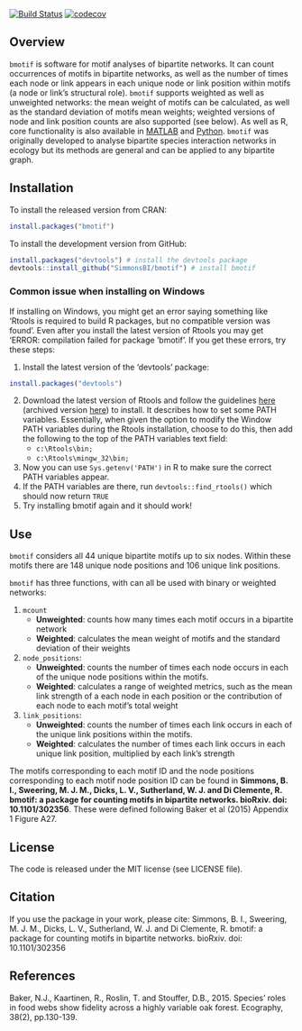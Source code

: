 
<!-- README.md is generated from README.Rmd. Please edit that file -->

[![Build
Status](https://travis-ci.org/SimmonsBI/bmotif.svg?branch=master)](https://travis-ci.org/SimmonsBI/bmotif)
[![codecov](https://codecov.io/gh/SimmonsBI/bmotif/branch/master/graph/badge.svg)](https://codecov.io/gh/SimmonsBI/bmotif)

## Overview

`bmotif` is software for motif analyses of bipartite networks. It can
count occurrences of motifs in bipartite networks, as well as the number
of times each node or link appears in each unique node or link position
within motifs (a node or link’s structural role). `bmotif` supports
weighted as well as unweighted networks: the mean weight of motifs can
be calculated, as well as the standard deviation of motifs mean weights;
weighted versions of node and link position counts are also supported
(see below). As well as R, core functionality is also available in
[MATLAB](https://github.com/SimmonsBI/bmotif-matlab) and
[Python](https://github.com/SimmonsBI/bmotif-python). `bmotif` was
originally developed to analyse bipartite species interaction networks
in ecology but its methods are general and can be applied to any
bipartite graph.

## Installation

To install the released version from CRAN:

``` r
install.packages("bmotif")
```

To install the development version from GitHub:

``` r
install.packages("devtools") # install the devtools package
devtools::install_github("SimmonsBI/bmotif") # install bmotif
```

### Common issue when installing on Windows

If installing on Windows, you might get an error saying something like
‘Rtools is required to build R packages, but no compatible version was
found’. Even after you install the latest version of Rtools you may get
‘ERROR: compilation failed for package ’bmotif’. If you get these
errors, try these steps:

1.  Install the latest version of the ‘devtools’ package:

<!-- end list -->

``` r
install.packages("devtools")
```

2.  Download the latest version of Rtools and follow the guidelines
    [here](https://thecoatlessprofessor.com/programming/installing-rtools-for-compiled-code-via-rcpp/)
    (archived version
    [here](https://web.archive.org/web/20180814151143/https://thecoatlessprofessor.com/programming/installing-rtools-for-compiled-code-via-rcpp/))
    to install. It describes how to set some PATH variables.
    Essentially, when given the option to modify the Window PATH
    variables during the Rtools installation, choose to do this, then
    add the following to the top of the PATH variables text field:
      - `c:\Rtools\bin;`
      - `c:\Rtools\mingw_32\bin;`
3.  Now you can use `Sys.getenv('PATH')` in R to make sure the correct
    PATH variables appear.
4.  If the PATH variables are there, run `devtools::find_rtools()` which
    should now return `TRUE`
5.  Try installing bmotif again and it should work\!

## Use

`bmotif` considers all 44 unique bipartite motifs up to six nodes.
Within these motifs there are 148 unique node positions and 106 unique
link positions.

`bmotif` has three functions, with can all be used with binary or
weighted networks:

1.  `mcount`
      - **Unweighted**: counts how many times each motif occurs in a
        bipartite network
      - **Weighted**: calculates the mean weight of motifs and the
        standard deviation of their weights
2.  `node_positions`:
      - **Unweighted**: counts the number of times each node occurs in
        each of the unique node positions within the motifs.  
      - **Weighted**: calculates a range of weighted metrics, such as
        the mean link strength of a each node in each position or the
        contribution of each node to each motif’s total weight
3.  `link_positions`:
      - **Unweighted**: counts the number of times each link occurs in
        each of the unique link positions within the motifs.
      - **Weighted**: calculates the number of times each link occurs in
        each unique link position, multiplied by each link’s strength

The motifs corresponding to each motif ID and the node positions
corresponding to each motif node position ID can be found in **Simmons,
B. I., Sweering, M. J. M., Dicks, L. V., Sutherland, W. J. and Di
Clemente, R. bmotif: a package for counting motifs in bipartite
networks. bioRxiv. doi: 10.1101/302356**. These were defined following
Baker et al (2015) Appendix 1 Figure A27.

## License

The code is released under the MIT license (see LICENSE file).

## Citation

If you use the package in your work, please cite: Simmons, B. I.,
Sweering, M. J. M., Dicks, L. V., Sutherland, W. J. and Di Clemente, R.
bmotif: a package for counting motifs in bipartite networks. bioRxiv.
doi: 10.1101/302356

## References

Baker, N.J., Kaartinen, R., Roslin, T. and Stouffer, D.B., 2015.
Species’ roles in food webs show fidelity across a highly variable oak
forest. Ecography, 38(2), pp.130-139.

